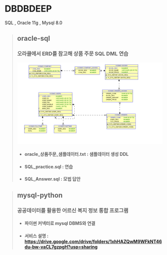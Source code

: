 # DBDBDEEP
SQL , Oracle 11g , Mysql 8.0

> ## oracle-sql
> ### 오라클에서 ERD를 참고해 상품 주문 SQL DML 연습
> ![ERD](./oracle-sql/%EC%83%81%ED%92%88%EC%A3%BC%EB%AC%B8_ERD_v0.1.png)
> + #### oracle_상품주문_샘플데이터.txt : 샘플데이터 생성 DDL
> + #### SQL_practice.sql : 연습
> + #### SQL_Answer.sql : 모법 답안 <br>     
    
> ## mysql-python
> ### 공공데이터를 활용한 어르신 복지 정보 통합 프로그램
> + #### 파이썬 커넥터로 mysql DBMS와 연결
> + #### 서비스 설명 : https://drive.google.com/drive/folders/1xhHAZQwM9WFkNT46du-bw-vaCL7gzpgH?usp=sharing

